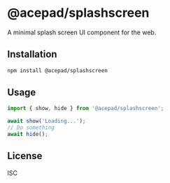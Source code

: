 # @acepad/splashscreen

A minimal splash screen UI component for the web.

## Installation
```bash
npm install @acepad/splashscreen
```

## Usage
```js
import { show, hide } from '@acepad/splashscreen';

await show('Loading...');
// Do something
await hide();
```

## License
ISC